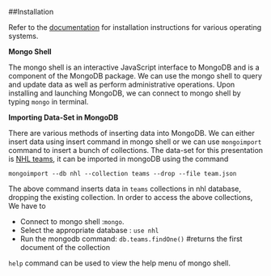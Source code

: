 ##Installation

Refer to the [documentation](https://docs.mongodb.org/manual/installation/) for installation instructions for various operating systems.


__Mongo Shell__

The mongo shell is an interactive JavaScript interface to MongoDB and is a component of the MongoDB package. We can use the mongo shell to query and update data as well as perform administrative operations. Upon installing and launching MongoDB, we can connect to mongo shell by typing `mongo` in terminal.


__Importing Data-Set in MongoDB__

There are various methods of inserting data into MongoDB. We can either insert data using insert command in mongo shell or we can use `mongoimport` command to insert a bunch of collections. The data-set for this presentation is [NHL teams](https://github.com/joed7/MongoDb/blob/master/team.json), it can be imported in mongoDB using the command

```
mongoimport --db nhl --collection teams --drop --file team.json
```
The above command inserts data in `teams` collections in nhl database, dropping the existing collection. In order to access the above collections, We have to

* Connect to mongo shell :`mongo`.    
* Select the appropriate database : `use nhl` 
* Run the mongodb command: `db.teams.findOne()` #returns the first document of the collection
  
`help` command can be used to view the help menu of mongo shell.